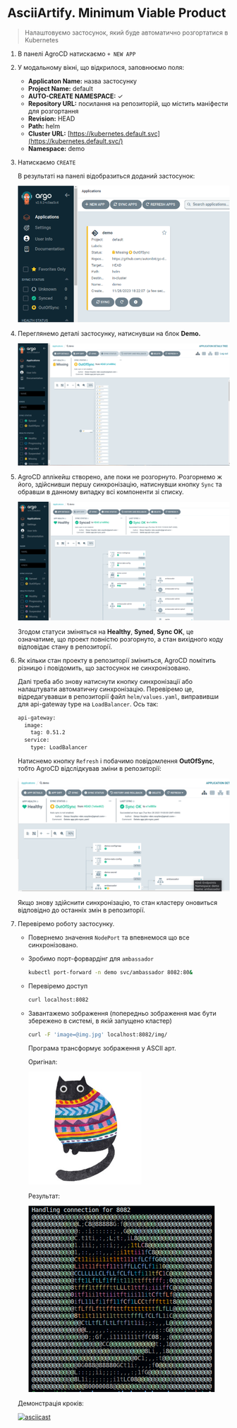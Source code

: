 # AsciiArtify. Minimum Viable Product

> Налаштовуємо застосунок, який буде автоматично розгортатися в Kubernetes

1. В панелі AgroCD натискаємо `+ NEW APP`
2. У модальному вікні, що відкрилося, заповнюємо поля:

   - **Applicaton Name:** назва застосунку
   - **Project Name:** default
   - **AUTO-CREATE NAMESPACE:** ✓
   - **Repository URL:** посилання на репозиторій, що містить маніфести для розгортання
   - **Revision:** HEAD
   - **Path:** helm
   - **Cluster URL:** [https://kubernetes.default.svc](https://kubernetes.default.svc/)
   - **Namespace:** demo
3. Натискаємо `CREATE`

   В результаті на панелі відобразиться доданий застосунок:

   ![Screenshot-from-2023-11-28 18-26-43.png](../assets/Screenshot-from-2023-11-28_18-26-43.png)

4. Переглянемо деталі застосунку, натиснувши на блок **Demo.**

   ![Screenshot-from-2023-11-28 18-43-03.png](../assets/Screenshot-from-2023-11-28_18-43-03.png)

5. AgroCD аплікейш створено, але поки не розгорнуто. Розгорнемо ж його, здійснивши першу синхронізацію, натиснувши кнопку `Sync` та обравши в данному випадку всі компоненти зі списку.

   ![Screenshot-from-2023-11-28 19-05-46.png](../assets//Screenshot-from-2023-11-28_19-05-46.png)

   Згодом статуси зміняться на **Healthy**, **Syned**, **Sync OK**, це означатиме, що проект повністю розгорнуто, а стан вихідного коду відповідає стану в репозиторії.
6. Як кільки стан проекту в репозиторії зміниться, AgroCD помітить різницю і повідомить, що застосунок не синхронізовано.

   Далі треба або знову натиснути кнопку синхронізації або налаштувати автоматичну синхронізацію. Перевіремо це, відредагувавши в репозиторії файл `helm/values.yaml`, виправивши для api-gateway type на `LoadBalancer`. Ось так:

   ```bash
   api-gateway:
     image:
       tag: 0.51.2
     service:
       type: LoadBalancer
   ```
   Натиснемо кнопку `Refresh` і побачимо повідомлення **OutOfSync**, тобто AgroCD відслідкував зміни в репозиторії:

   ![Screenshot-from-2023-11-28 20-12-43.png](../assets/Screenshot-from-2023-11-28_20-12-43.png)

   Якщо знову здійснити синхронізацію, то стан кластеру оновиться відповідно до останніх змін в репозиторії.
3. Перевіремо роботу застосунку.

   - Повернемо значення `NodePort` та впевнемося що все синхронізовано.
   - Зробимо порт-форвардінг для `ambassador`

     ```bash
     kubectl port-forward -n demo svc/ambassador 8082:80&
     ```
   - Перевіремо доступ

     ```bash
     curl localhost:8082
     ```
   - Завантажемо зображення (попередньо зображення має бути збережено в системі, в якій запущено кластер)

     ```bash
     curl -F 'image=@img.jpg' localhost:8082/img/
     ```
     Програма трансформує зображення у ASCII арт.

     Оригінал:

     ![img.jpg](../assets/img.jpg)

     Результат:

     ![Screenshot-from-2023-11-28 22-06-08.png](../assets/Screenshot-from-2023-11-28_22-06-08.png)

   Демонстрація кроків:

   [![asciicast](https://asciinema.org/a/wgiRhDrYWRGY0DlwWIdiUXJCF.svg)](https://asciinema.org/a/wgiRhDrYWRGY0DlwWIdiUXJCF)
